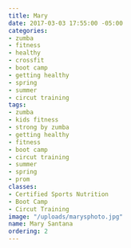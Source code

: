```yaml
---
title: Mary
date: 2017-03-03 17:55:00 -05:00
categories:
- zumba
- fitness
- healthy
- crossfit
- boot camp
- getting healthy
- spring
- summer
- circut training
tags:
- zumba
- kids fitness
- strong by zumba
- getting healthy
- fitness
- boot camp
- circut training
- summer
- spring
- prom
classes:
- Certified Sports Nutrition
- Boot Camp
- Circut Training
image: "/uploads/marysphoto.jpg"
name: Mary Santana
ordering: 2
---
```


